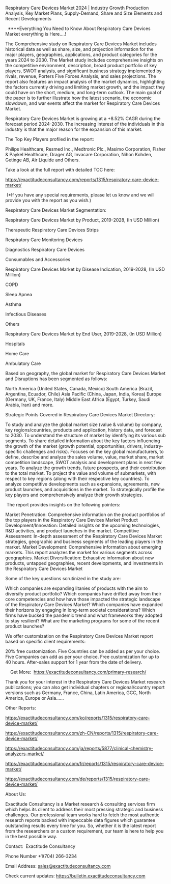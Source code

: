 Respiratory Care Devices Market 2024 | Industry Growth Production Analysis, Key Market Plans, Supply-Demand, Share and Size Elements and Recent Developments

  ****Everything You Need to Know About Respiratory Care Devices Market everything is Here....!

The Comprehensive study on Respiratory Care Devices Market includes historical data as well as share, size, and projection information for the major players, geographies, applications, and product categories for the years 2024 to 2030. The Market study includes comprehensive insights on the competitive environment, description, broad product portfolio of key players, SWOT analysis, and significant business strategy implemented by rivals, revenue, Porters Five Forces Analysis, and sales projections. The report also features an impact analysis of the market dynamics, highlighting the factors currently driving and limiting market growth, and the impact they could have on the short, medium, and long-term outlook. The main goal of the paper is to further illustrate how the latest scenario, the economic slowdown, and war events affect the market for Respiratory Care Devices Market.

Respiratory Care Devices Market is growing at a +8.52% CAGR during the forecast period 2024-2030. The increasing interest of the individuals in this industry is that the major reason for the expansion of this market.

The Top Key Players profiled in the report: 

Philips Healthcare, Resmed Inc., Medtronic Plc., Masimo Corporation, Fisher & Paykel Healthcare, Drager AG, Invacare Corporation, Nihon Kohden, Getinge AB, Air Liquide and Others.

Take a look at the full report with detailed TOC here:

https://exactitudeconsultancy.com/reports/1315/respiratory-care-device-market/

 (*If you have any special requirements, please let us know and we will provide you with the report as you wish.)

Respiratory Care Devices Market Segmentation:

Respiratory Care Devices Market by Product, 2019-2028, (In USD Million)

Therapeutic Respiratory Care Devices Strips

Respiratory Care Monitoring Devices

Diagnostics Respiratory Care Devices

Consumables and Accessories

Respiratory Care Devices Market by Disease Indication, 2019-2028, (In USD Million)

COPD

Sleep Apnea

Asthma

Infectious Diseases

Others

Respiratory Care Devices Market by End User, 2019-2028, (In USD Million)

Hospitals

Home Care

Ambulatory Care

Based on geography, the global market for Respiratory Care Devices Market and Disruptions has been segmented as follows:

North America (United States, Canada, Mexico)
South America (Brazil, Argentina, Ecuador, Chile)
Asia Pacific (China, Japan, India, Korea)
Europe (Germany, UK, France, Italy)
Middle East Africa (Egypt, Turkey, Saudi Arabia, Iran) and more.

Strategic Points Covered in Respiratory Care Devices Market Directory:

To study and analyze the global market size (value & volume) by company, key regions/countries, products and application, history data, and forecast to 2030.
To understand the structure of market by identifying its various sub segments.
To share detailed information about the key factors influencing the growth of the market (growth potential, opportunities, drivers, industry-specific challenges and risks).
Focuses on the key global manufacturers, to define, describe and analyze the sales volume, value, market share, market competition landscape, SWOT analysis and development plans in next few years.
To analyze the growth trends, future prospects, and their contribution to the total market.
To project the value and volume of submarkets, with respect to key regions (along with their respective key countries).
To analyze competitive developments such as expansions, agreements, new product launches, and acquisitions in the market.
To strategically profile the key players and comprehensively analyze their growth strategies.

 The report provides insights on the following pointers:

Market Penetration: Comprehensive information on the product portfolios of the top players in the Respiratory Care Devices Market
Product Development/Innovation: Detailed insights on the upcoming technologies, R&D activities, and product launches in the market.
Competitive Assessment: In-depth assessment of the Respiratory Care Devices Market strategies, geographic and business segments of the leading players in the market.
Market Development: Comprehensive information about emerging markets. This report analyzes the market for various segments across geographies.
Market Diversification: Exhaustive information about new products, untapped geographies, recent developments, and investments in the Respiratory Care Devices Market

Some of the key questions scrutinized in the study are:

Which companies are expanding litanies of products with the aim to diversify product portfolio?
Which companies have drifted away from their core competencies and how have those impacted the strategic landscape of the Respiratory Care Devices Market?
Which companies have expanded their horizons by engaging in long-term societal considerations?
Which firms have bucked the pandemic trend and what frameworks they adopted to stay resilient?
What are the marketing programs for some of the recent product launches?

We offer customization on the Respiratory Care Devices Market report based on specific client requirements:

20% free customization.
Five Countries can be added as per your choice.
Five Companies can add as per your choice.
Free customization for up to 40 hours.
After-sales support for 1 year from the date of delivery.

    Get More:  https://exactitudeconsultancy.com/primary-research/

Thank you for your interest in the Respiratory Care Devices Market research publications; you can also get individual chapters or regional/country report versions such as Germany, France, China, Latin America, GCC, North America, Europe or Asia……

Other Reports:

https://exactitudeconsultancy.com/ko/reports/1315/respiratory-care-device-market/

https://exactitudeconsultancy.com/zh-CN/reports/1315/respiratory-care-device-market/

https://exactitudeconsultancy.com/ja/reports/5877/clinical-chemistry-analyzers-market/

https://exactitudeconsultancy.com/fr/reports/1315/respiratory-care-device-market/

https://exactitudeconsultancy.com/de/reports/1315/respiratory-care-device-market/

About Us:

Exactitude Consultancy is a Market research & consulting services firm which helps its client to address their most pressing strategic and business challenges. Our professional team works hard to fetch the most authentic research reports backed with impeccable data figures which guarantee outstanding results every time for you. So, whether it is the latest report from the researchers or a custom requirement, our team is here to help you in the best possible way.

Contact:  Exactitude Consultancy

Phone Number +1(704) 266-3234

Email Address: sales@exactitudeconsultancy.com

Check current updates: https://bulletin.exactitudeconsultancy.com
